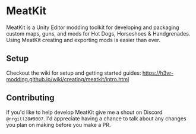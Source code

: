 # MeatKit
MeatKit is a Unity Editor modding toolkit for developing and packaging custom maps, guns, and mods for Hot Dogs, Horseshoes & Handgrenades. Using MeatKit creating and exporting mods is easier than ever.

## Setup
Checkout the wiki for setup and getting started guides: https://h3vr-modding.github.io/wiki/creating/meatkit/intro.html

## Contributing
If you'd like to help develop MeatKit give me a shout on Discord `@nrgill28#9007`. I'd appreciate having a chance to talk about any changes you plan on making before you make a PR.

